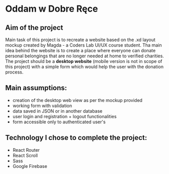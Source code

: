 # Oddam w Dobre Ręce

## Aim of the project
Main task of this project is to recreate a website based on the .xd layout mockup created by Magda - a Coders Lab UI/UX course student.
Tha main idea behind the website is to create a place where everyone can donate personal belongings that are no longer needed at home to verified charities.
The project should be a **desktop website** (mobile version is not in scope of this project) with a simple form which would help the user with the donation process.

## Main assumptions:
- creation of the desktop web view as per the mockup provided
- working form with validation
- data saved in JSON or in another database
- user login and registration + logout functionalities
- form accessible only to authenticated user's

## Technology I chose to complete the project:
- React Router
- React Scroll
- Sass
- Google Firebase
